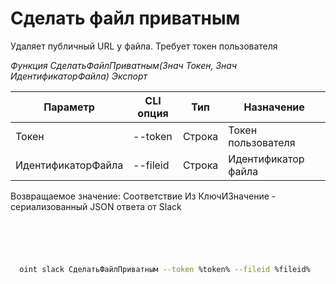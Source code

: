 ﻿---
sidebar_position: 6
---

# Сделать файл приватным
 Удаляет публичный URL у файла. Требует токен пользователя


*Функция СделатьФайлПриватным(Знач Токен, Знач ИдентификаторФайла) Экспорт*

  | Параметр | CLI опция | Тип | Назначение |
  |-|-|-|-|
  | Токен | --token | Строка | Токен пользователя |
  | ИдентификаторФайла | --fileid | Строка | Идентификатор файла |

  
  Возвращаемое значение:   Соответствие Из КлючИЗначение - сериализованный JSON ответа от Slack

```bsl title="Пример кода"
	

	
```

```sh title="Пример команды CLI"
    
  oint slack СделатьФайлПриватным --token %token% --fileid %fileid%

```


```json title="Результат"



```
